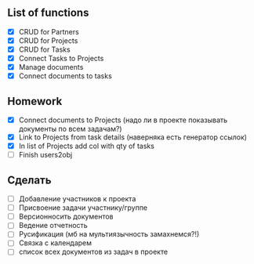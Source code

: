 ## List of functions

- [x] CRUD for Partners
- [x] CRUD for Projects
- [x] CRUD for Tasks
- [x] Connect Tasks to Projects
- [x] Manage documents
- [x] Connect documents to tasks
## Homework
- [x] Connect documents to Projects (надо ли в проекте показывать документы по всем задачам?)
- [x] Link to Projects from task details (наверняка есть генератор ссылок)
- [x] In list of Projects add col with qty of tasks
- [ ] Finish users2obj
## Сделать
- [ ] Добавление участников к проекта
- [ ] Присвоение задачи участнику/группе
- [ ] Версионносить документов
- [ ] Ведение отчетность
- [ ] Русификация (мб на мультиязычность замахнемся?!)
- [ ] Связка с календарем
- [ ] список всех документов из задач в проекте